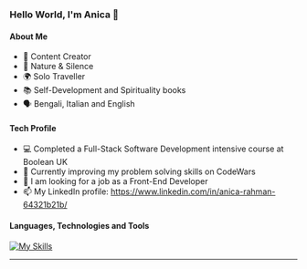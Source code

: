 ### Hello World, I'm Anica 👋

#### About Me
- 🎥 Content Creator
- 🌱 Nature & Silence
- 🌍 Solo Traveller
- 📚 Self-Development and Spirituality books
- 🗣 Bengali, Italian and English

#### Tech Profile
- 💻 Completed a Full-Stack Software Development intensive course at Boolean UK
- 👯 Currently improving my problem solving skills on CodeWars
- 🤔 I am looking for a job as a Front-End Developer
- 📫 My LinkedIn profile: https://www.linkedin.com/in/anica-rahman-64321b21b/

#### Languages, Technologies and Tools
[![My Skills](https://skills.thijs.gg/icons?i=html,css,js,nodejs,react,postgres,prisma,git)](https://skills.thijs.gg) 
<hr>
